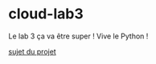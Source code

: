 # cloud-lab3

Le lab 3 ça va être super !
Vive le Python !

[sujet du projet](https://drive.google.com/drive/folders/13AlfWRNk9tRJ7OXJon5x_U--zioc9GVJ)
